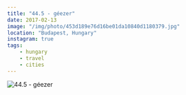 ```yaml
---
title: "44.5 - géezer"
date: 2017-02-13
image: "/img/photo/453d189e76d16be01da10840d1180379.jpg"
location: "Budapest, Hungary"
instagram: true
tags:
    - hungary
    - travel
    - cities
---
```


![44.5 - géezer](/img/photo/453d189e76d16be01da10840d1180379.jpg)
